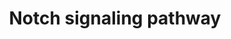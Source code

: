 ---
annotations:
- id: PW:0000204
  parent: signaling pathway
  type: Pathway Ontology
  value: Notch signaling pathway
authors:
- MaintBot
- Thomas
- Ddigles
- Eweitz
description: 'The Notch signaling pathway is an evolutionarily conserved, intercellular
  signaling mechanism essential for proper embryonic development in all metazoan organisms
  in the Animal kingdom. The Notch proteins (Notch1-Notch4 in vertebrates) are single-pass
  receptors that are activated by the Delta (or Delta-like) and Jagged/Serrate families
  of membrane-bound ligands. They are transported to the plasma membrane as cleaved,
  but otherwise intact polypeptides. Interaction with ligand leads to two additional
  proteolytic cleavages that liberate the Notch intracellular domain (NICD) from the
  plasma membrane. The NICD translocates to the nucleus, where it forms a complex
  with the DNA binding protein CSL, displacing a histone deacetylase (HDAc)-co-repressor
  (CoR) complex from CSL. Components of an activation complex, such as MAML1 and histone
  acetyltransferases (HATs), are recruited to the NICD-CSL complex, leading to the
  transcriptional activation of Notch target genes.  Source: [http://www.genome.jp/kegg-bin/show_pathway?org_name=map&mapno=04330&show_description=show
  KEGG]  Adapted from KEGG: http://www.genome.jp/kegg-bin/show_pathway?org_name=cfa&mapno=04330'
last-edited: 2021-05-21
organisms:
- Canis familiaris
redirect_from:
- /index.php/Pathway:WP1148
- /instance/WP1148
- /instance/WP1148_rr117469
revision: r117469
schema-jsonld:
- '@context': https://schema.org/
  '@id': https://wikipathways.github.io/pathways/WP1148.html
  '@type': Dataset
  creator:
    '@type': Organization
    name: WikiPathways
  description: 'The Notch signaling pathway is an evolutionarily conserved, intercellular
    signaling mechanism essential for proper embryonic development in all metazoan
    organisms in the Animal kingdom. The Notch proteins (Notch1-Notch4 in vertebrates)
    are single-pass receptors that are activated by the Delta (or Delta-like) and
    Jagged/Serrate families of membrane-bound ligands. They are transported to the
    plasma membrane as cleaved, but otherwise intact polypeptides. Interaction with
    ligand leads to two additional proteolytic cleavages that liberate the Notch intracellular
    domain (NICD) from the plasma membrane. The NICD translocates to the nucleus,
    where it forms a complex with the DNA binding protein CSL, displacing a histone
    deacetylase (HDAc)-co-repressor (CoR) complex from CSL. Components of an activation
    complex, such as MAML1 and histone acetyltransferases (HATs), are recruited to
    the NICD-CSL complex, leading to the transcriptional activation of Notch target
    genes.  Source: [http://www.genome.jp/kegg-bin/show_pathway?org_name=map&mapno=04330&show_description=show
    KEGG]  Adapted from KEGG: http://www.genome.jp/kegg-bin/show_pathway?org_name=cfa&mapno=04330'
  keywords:
  - APH1A
  - APH1B
  - CREBBP
  - CTBP1
  - CTBP2
  - DLL1
  - DLL3
  - DLL4
  - DTX1
  - DTX2
  - DTX3
  - DTX3L
  - DTX4
  - DVL1
  - DVL2
  - DVL3
  - HDAC1
  - HES5
  - JAG1
  - JAG2
  - KAT2A
  - KAT2B
  - KCNJ5
  - LFNG
  - MAML1
  - MAML3
  - MFNG
  - NCOR2
  - NCSTN
  - NOTCH1
  - NOTCH2
  - NOTCH3
  - NOTCH4
  - NUMB
  - NUMBL
  - PSEN2
  - PSN1_CANFA
  - Q56JJ1_CANFA
  - Q6JDK9_CANFA
  - RBPJ
  - RBPSUHL
  - RFNG
  - SKIP
  - TNFA_CANFA
  license: CC0
  name: Notch signaling pathway
seo: CreativeWork
title: Notch signaling pathway
wpid: WP1148
---